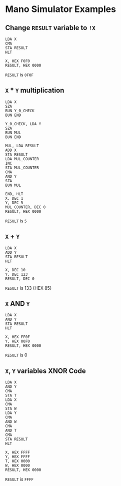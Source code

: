# Mano Simulator Examples

## Change `RESULT` variable to `!X`

```Assembly
LDA X
CMA
STA RESULT
HLT

X, HEX F0F0
RESULT, HEX 0000
```

`RESULT` is `0F0F`

## `X` * `Y` multiplication

```Assembly
LDA X
SZA
BUN Y_0_CHECK
BUN END

Y_0_CHECK, LDA Y
SZA
BUN MUL
BUN END

MUL, LDA RESULT
ADD X
STA RESULT
LDA MUL_COUNTER
INC
STA MUL_COUNTER
CMA
AND Y
SZA
BUN MUL

END, HLT
X, DEC 1
Y, DEC 5
MUL_COUNTER, DEC 0
RESULT, HEX 0000
```

`RESULT` is `5`

## `X` + `Y`

```Assembly
LDA X
ADD Y
STA RESULT
HLT

X, DEC 10
Y, DEC 123
RESULT, DEC 0
```

`RESULT` is 133 (HEX 85)

## `X` AND `Y`

```Assembly
LDA X
AND Y
STA RESULT
HLT

X, HEX FF0F
Y, HEX 00F0
RESULT, HEX 0000
```

`RESULT` is 0

## `X`, `Y` variables XNOR Code

```Assembly
LDA X
AND Y
CMA
STA T
LDA X
CMA
STA W
LDA Y
CMA
AND W
CMA
AND T
CMA
STA RESULT
HLT

X, HEX FFFF
Y, HEX FFFF
T, HEX 0000
W, HEX 0000
RESULT, HEX 0000
```

`RESULT` is `FFFF`